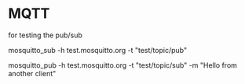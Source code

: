 # MQTT

for testing the pub/sub

mosquitto_sub -h test.mosquitto.org -t "test/topic/pub"

mosquitto_pub -h test.mosquitto.org -t "test/topic/sub" -m "Hello from another client"